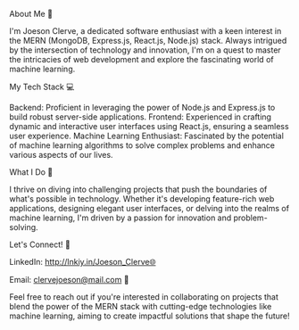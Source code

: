 About Me 🧠

I'm Joeson Clerve, a dedicated software enthusiast with a keen interest in the MERN (MongoDB, Express.js, React.js, Node.js) stack. Always intrigued by the intersection of technology and innovation, I'm on a quest to master the intricacies of web development and explore the fascinating world of machine learning.

My Tech Stack 💻

Backend: Proficient in leveraging the power of Node.js and Express.js to build robust server-side applications.
Frontend: Experienced in crafting dynamic and interactive user interfaces using React.js, ensuring a seamless user experience.
Machine Learning Enthusiast: Fascinated by the potential of machine learning algorithms to solve complex problems and enhance various aspects of our lives.

What I Do 🚀

I thrive on diving into challenging projects that push the boundaries of what's possible in technology. Whether it's developing feature-rich web applications, designing elegant user interfaces, or delving into the realms of machine learning, I'm driven by a passion for innovation and problem-solving.

Let's Connect! 🌱

LinkedIn: http://lnkiy.in/Joeson_Clerve🌐

Email: clervejoeson@mail.com 📧

Feel free to reach out if you're interested in collaborating on projects that blend the power of the MERN stack with cutting-edge technologies like machine learning, aiming to create impactful solutions that shape the future!
